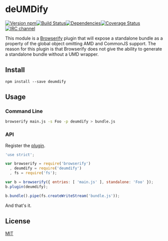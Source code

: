 # deUMDify

[![Version npm](http://img.shields.io/npm/v/deumdify.svg?style=flat-square)](https://www.npmjs.com/package/deumdify)[![Build Status](https://img.shields.io/github/workflow/status/primus/deumdify/CI/master?label=CI&style=flat-square)](https://github.com/primus/deumdify/actions?query=workflow%3ACI+branch%3Amaster)[![Dependencies](https://img.shields.io/david/primus/deumdify.svg?style=flat-square)](https://david-dm.org/primus/deumdify)[![Coverage Status](http://img.shields.io/coveralls/primus/deumdify/master.svg?style=flat-square)](https://coveralls.io/r/primus/deumdify?branch=master)[![IRC channel](http://img.shields.io/badge/IRC-irc.freenode.net%23primus-00a8ff.svg?style=flat-square)](http://webchat.freenode.net/?channels=primus)

This module is a [Browserify](http://browserify.org/) plugin that will expose a
standalone bundle as a property of the global object omitting AMD and CommonJS
support. The reason for this plugin is that Browserify does not give the ability
to generate a standalone bundle without a UMD wrapper.

## Install

```
npm install --save deumdify
```

## Usage

### Command Line

```sh
browserify main.js -s Foo -p deumdify > bundle.js
```

### API

Register the [plugin](https://github.com/substack/node-browserify#bpluginplugin-opts).

```js
'use strict';

var browserify = require('browserify')
  , deumdify = require('deumdify')
  , fs = require('fs');

var b = browserify({ entries: [ 'main.js' ], standalone: 'Foo' });
b.plugin(deumdify);

b.bundle().pipe(fs.createWriteStream('bundle.js'));
```

And that's it.

## License

[MIT](LICENSE)
